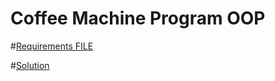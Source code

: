 # Coffee Machine Program OOP

#[Requirements FILE](CoffeeMachine/Coffee+Machine+Program+Requirements.pdf)

#[Solution](https://repl.it/@appbrewery/coffee-machine-final#main.py)